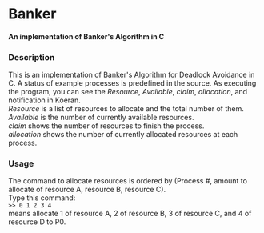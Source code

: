 # Banker
#### An implementation of Banker's Algorithm in C  
  
### Description  
This is an implementation of Banker's Algorithm for Deadlock Avoidance in C. A status of example processes is predefined in the source.
As executing the program, you can see the _Resource_, _Available_, _claim_, _allocation_, and notification in Koeran.  
_Resource_ is a list of resources to allocate and the total number of them.  
_Available_ is the number of currently available resources.  
_claim_ shows the number of resources to finish the process.  
_allocation_ shows the number of currently allocated resources at each process.  
  
### Usage  
The command to allocate resources is ordered by (Process #, amount to allocate of resource A, resource B, resource C).  
Type this command:  
```>> 0 1 2 3 4```  
means allocate 1 of resource A, 2 of resource B, 3 of resource C, and 4 of resource D to P0.
